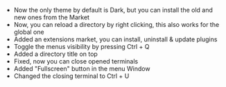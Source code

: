 - Now the only theme by default is Dark, but you can install the old and new ones from the Market
- Now, you can reload a directory by right clicking, this also works for the global one
- Added an extensions market, you can install, uninstall & update plugins
- Toggle the menus visibility by pressing Ctrl + Q
- Added a directory title on top
- Fixed, now you can close opened terminals
- Added "Fullscreen" button in the menu Window
- Changed the closing terminal to Ctrl + U


